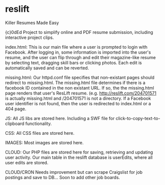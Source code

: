 reslift
=======

Killer Resumes Made Easy

{c}0dEd Project to simplify online and PDF resume submission, including interactive project clips.

index.html:
This is our main file where a user is prompted to login with Facebook. After logging in, some information is imported into the user's resume, and the user can flip through and edit their magazine-like resume by selecting text, dragging skill bars or clicking photos. Each edit is automatically saved and can be reverted.

missing.html:
Our httpd.conf file specifies that non-existant pages should redirect to missing.html. The missing.html file determines if there is a facebook ID contained in the non existant URL. If so, the the missing.html page renders that user's ResLift resume. (e.g. http://reslift.com/204701571 is actually missing.html and /204701571 is not a directory. If a Facebook user identifier is not found, then the user is redirected to index.html or a 404 page.

JS:
All JS libs are stored here. Including a SWF file for click-to-copy-text-to-clipboard functionality.

CSS:
All CSS files are stored here.

IMAGES:
Most images are stored here.

CLOUD:
Our PHP files are stored here for saving, retrieving and updating user activity. Our main table in the reslift database is userEdits, where all user edits are stored.

CLOUD/CRON
Needs improvement but can scrape Craigslist for job postings and save to DB... Soon to add other job boards.